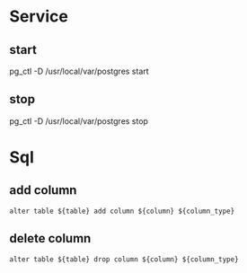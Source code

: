 # Service 
## start
pg_ctl -D /usr/local/var/postgres start

## stop
pg_ctl -D /usr/local/var/postgres stop

# Sql
## add column
```
alter table ${table} add column ${column} ${column_type}
```

## delete column
```
alter table ${table} drop column ${column} ${column_type}
```